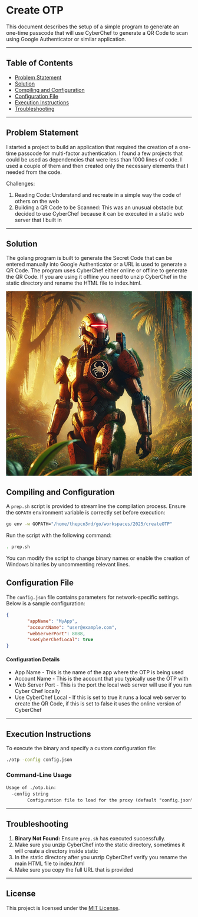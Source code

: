 # Create OTP

This document describes the setup of a simple program to generate an one-time passcode that will use CyberChef to generate a QR Code to scan using Google Authenticator or similar application.

---

## Table of Contents

- [Problem Statement](#problem-statement)
- [Solution](#solution)
- [Compiling and Configuration](#compiling-and-configuration)
- [Configuration File](#configuration-file)
- [Execution Instructions](#execution-instructions)
- [Troubleshooting](#troubleshooting)

---

## Problem Statement

I started a project to build an application that required the creation of a one-time passcode for multi-factor authentication.  I found a few projects that could be used as dependencies that were less than 1000 lines of code.  I used a couple of them and then created only the necessary elements that I needed from the code.

Challenges:
1. Reading Code: Understand and recreate in a simple way the code of others on the web
2. Building a QR Code to be Scanned: This was an unusual obstacle but decided to use CyberChef because it can be executed in a static web server that I built in

---

## Solution

The golang program is built to generate the Secret Code that can be entered manually into Google Authenticator or a URL is used to generate a QR Code.  The program uses CyberChef either online or offline to generate the QR Code.  If you are using it offline you need to unzip CyberChef in the static directory and rename the HTML file to index.html.

![Scorpion Droid in the Jungle](/picts/scorpionDroidGold.png)

## Compiling and Configuration

A `prep.sh` script is provided to streamline the compilation process. Ensure the `GOPATH` environment variable is correctly set before execution:

```bash
go env -w GOPATH="/home/thepcn3rd/go/workspaces/2025/createOTP"
```

Run the script with the following command:

```bash
. prep.sh
```

You can modify the script to change binary names or enable the creation of Windows binaries by uncommenting relevant lines.

## Configuration File

The `config.json` file contains parameters for network-specific settings. Below is a sample configuration:

```json
{
        "appName": "MyApp",
        "accountName": "user@example.com",
        "webServerPort": 8088,
        "useCyberChefLocal": true
}
```

#### Configuration Details

* App Name - This is the name of the app where the OTP is being used
* Account Name - This is the account that you typically use the OTP with
* Web Server Port - This is the port the local web server will use if you run Cyber Chef locally
* Use CyberChef Local - If this is set to true it runs a local web server to create the QR Code, if this is set to false it uses the online version of CyberChef 

---

## Execution Instructions

To execute the binary and specify a custom configuration file:

```bash
./otp -config config.json
```

### Command-Line Usage

```txt
Usage of ./otp.bin:
  -config string
    	Configuration file to load for the proxy (default "config.json")
```

---

## Troubleshooting

1. **Binary Not Found:** Ensure `prep.sh` has executed successfully.
2. Make sure you unzip CyberChef into the static directory, sometimes it will create a directory inside static
3. In the static directory after you unzip CyberChef verify you rename the main HTML file to index.html
4. Make sure you copy the full URL that is provided

---

## License

This project is licensed under the [MIT License](/LICENSE.md).
